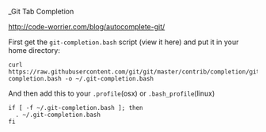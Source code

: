 _Git Tab Completion

http://code-worrier.com/blog/autocomplete-git/

First get the `git-completion.bash` script (view it here) and put it in your home directory:

```
curl https://raw.githubusercontent.com/git/git/master/contrib/completion/git-completion.bash -o ~/.git-completion.bash
```

And then add this to your `.profile`(osx)  or `.bash_profile`(linux)
```
if [ -f ~/.git-completion.bash ]; then
  . ~/.git-completion.bash
fi
```
